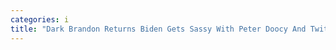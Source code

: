 ```yaml
---
categories: i
title: "Dark Brandon Returns Biden Gets Sassy With Peter Doocy And Twitter Lights Up"
---
```

